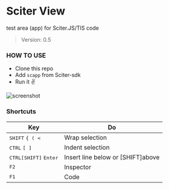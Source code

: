 # Sciter View

test area (app) for Sciter.JS/TIS code

> Version: 0.5

### HOW TO USE

- Clone this repo
- Add `scapp` from Sciter-sdk
- Run it ✌

![screenshot](https://user-images.githubusercontent.com/5108884/115338925-7b4ca700-a1ac-11eb-8ae3-ad4b8ffa4e6a.png)

### Shortcuts

| Key | Do |
| --- | --- |
| <kbd>SHIFT</kbd> <kbd>\{ \( \<</kbd> | Wrap selection |
| <kbd>CTRL</kbd> <kbd>\[ \]</kbd> | Indent selection |
| <kbd>CTRL[SHIFT]</kbd> <kbd>Enter</kbd> | Insert line below or [SHIFT]above |
| <kbd>F2</kbd> | Inspector |
| <kbd>F1</kbd> | Code |

